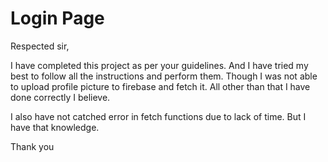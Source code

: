 # Login Page

Respected sir,

I have completed this project as per your guidelines. And I have tried my best to follow all the instructions and perform them. Though I was not able to upload profile picture to firebase and fetch it. All other than that I have done correctly I believe. 

I also have not catched error in fetch functions due to lack of time. But I have that knowledge. 

Thank you